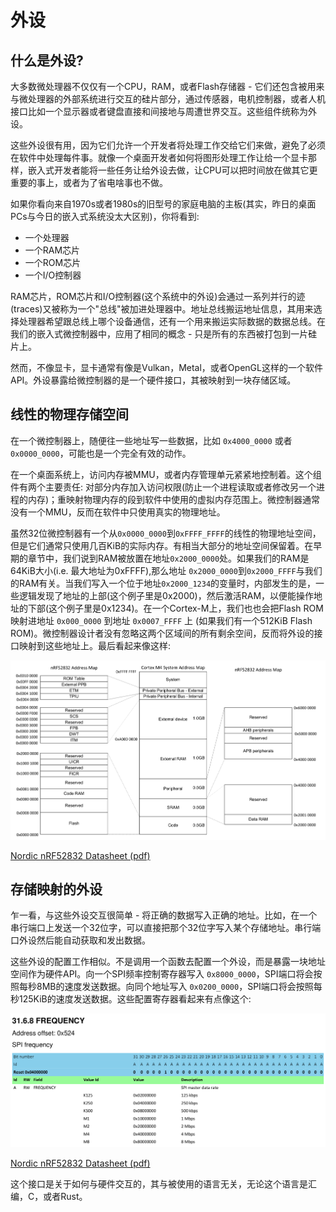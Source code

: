 # 外设

## 什么是外设?

大多数微处理器不仅仅有一个CPU，RAM，或者Flash存储器 - 它们还包含被用来与微处理器的外部系统进行交互的硅片部分，通过传感器，电机控制器，或者人机接口比如一个显示器或者键盘直接和间接地与周遭世界交互。这些组件统称为外设。

这些外设很有用，因为它们允许一个开发者将处理工作交给它们来做，避免了必须在软件中处理每件事。就像一个桌面开发者如何将图形处理工作让给一个显卡那样，嵌入式开发者能将一些任务让给外设去做，让CPU可以把时间放在做其它更重要的事上，或者为了省电啥事也不做。

如果你看向来自1970s或者1980s的旧型号的家庭电脑的主板(其实，昨日的桌面PCs与今日的嵌入式系统没太大区别)，你将看到:

* 一个处理器
* 一个RAM芯片
* 一个ROM芯片
* 一个I/O控制器

RAM芯片，ROM芯片和I/O控制器(这个系统中的外设)会通过一系列并行的迹(traces)又被称为一个"总线"被加进处理器中。地址总线搬运地址信息，其用来选择处理器希望跟总线上哪个设备通信，还有一个用来搬运实际数据的数据总线。在我们的嵌入式微控制器中，应用了相同的概念 - 只是所有的东西被打包到一片硅片上。

然而，不像显卡，显卡通常有像是Vulkan，Metal，或者OpenGL这样的一个软件API。外设暴露给微控制器的是一个硬件接口，其被映射到一块存储区域。

## 线性的物理存储空间

在一个微控制器上，随便往一些地址写一些数据，比如 `0x4000_0000` 或者 `0x0000_0000`，可能也是一个完全有效的动作。

在一个桌面系统上，访问内存被MMU，或者内存管理单元紧紧地控制着。这个组件有两个主要责任: 对部分内存加入访问权限(防止一个进程读取或者修改另一个进程的内存)；重映射物理内存的段到软件中使用的虚拟内存范围上。微控制器通常没有一个MMU，反而在软件中只使用真实的物理地址。

虽然32位微控制器有一个从`0x0000_0000`到`0xFFFF_FFFF`的线性的物理地址空间，但是它们通常只使用几百KiB的实际内存。有相当大部分的地址空间保留着。在早期的章节中，我们说到RAM被放置在地址`0x2000_0000`处。如果我们的RAM是64KiB大小(i.e. 最大地址为0xFFFF),那么地址 `0x2000_0000`到`0x2000_FFFF`与我们的RAM有关。当我们写入一个位于地址`0x2000_1234`的变量时，内部发生的是，一些逻辑发现了地址的上部(这个例子里是0x2000)，然后激活RAM，以便能操作地址的下部(这个例子里是0x1234)。在一个Cortex-M上，我们也也会把Flash ROM映射进地址 `0x000_0000` 到地址 `0x0007_FFFF` 上 (如果我们有一个512KiB Flash ROM)。微控制器设计者没有忽略这两个区域间的所有剩余空间，反而将外设的接口映射到这些地址上。最后看起来像这样:

![](../assets/nrf52-memory-map.png)

[Nordic nRF52832 Datasheet (pdf)]

## 存储映射的外设

乍一看，与这些外设交互很简单 - 将正确的数据写入正确的地址。比如，在一个串行端口上发送一个32位字，可以直接把那个32位字写入某个存储地址。串行端口外设然后能自动获取和发出数据。

这些外设的配置工作相似。不是调用一个函数去配置一个外设，而是暴露一块地址空间作为硬件API。向一个SPI频率控制寄存器写入 `0x8000_0000`，SPI端口将会按照每秒8MB的速度发送数据。向同个地址写入 `0x0200_0000`，SPI端口将会按照每秒125KiB的速度发送数据。这些配置寄存器看起来有点像这个:

![](../assets/nrf52-spi-frequency-register.png)

[Nordic nRF52832 Datasheet (pdf)]

这个接口是关于如何与硬件交互的，其与被使用的语言无关，无论这个语言是汇编，C，或者Rust。

[Nordic nRF52832 Datasheet (pdf)]: http://infocenter.nordicsemi.com/pdf/nRF52832_PS_v1.1.pdf
